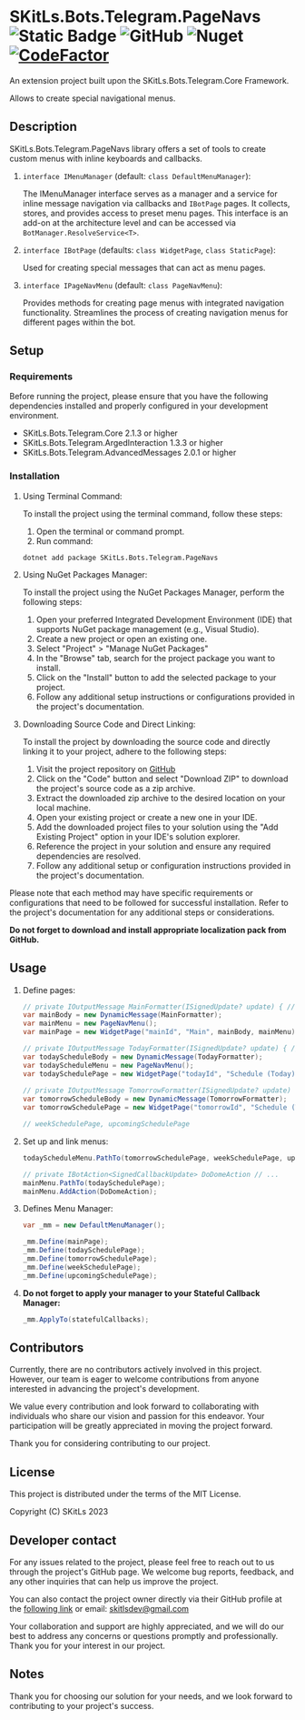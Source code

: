 # SKitLs.Bots.Telegram.PageNavs ![Static Badge](https://img.shields.io/badge/Follow%20GitHub%20-%20black?logo=github&link=https%3A%2F%2Fgithub.com%2FSargeras02%2FSKitLs.Bots.Telegram.git) ![GitHub](https://img.shields.io/github/license/Sargeras02/SKitLs.Bots.Telegram) ![Nuget](https://img.shields.io/nuget/v/SKitLs.Bots.Telegram.PageNavs) [![CodeFactor](https://www.codefactor.io/repository/github/sargeras02/skitls.bots.telegram/badge)](https://www.codefactor.io/repository/github/sargeras02/skitls.bots.telegram)

An extension project built upon the SKitLs.Bots.Telegram.Core Framework.

Allows to create special navigational menus.

## Description

SKitLs.Bots.Telegram.PageNavs library offers a set of tools to create custom menus with inline keyboards and callbacks.

1. `interface IMenuManager` (default: `class DefaultMenuManager`):

    The IMenuManager interface serves as a manager and a service for inline message navigation via callbacks and `IBotPage` pages.
    It collects, stores, and provides access to preset menu pages.
    This interface is an add-on at the architecture level and can be accessed via `BotManager.ResolveService<T>`.

2. `interface IBotPage` (defaults: `class WidgetPage`, `class StaticPage`):

    Used for creating special messages that can act as menu pages.

3. `interface IPageNavMenu` (default: `class PageNavMenu`):

    Provides methods for creating page menus with integrated navigation functionality.
    Streamlines the process of creating navigation menus for different pages within the bot.

## Setup

### Requirements

Before running the project, please ensure that you have the following dependencies installed and properly configured in your development environment.

- SKitLs.Bots.Telegram.Core 2.1.3 or higher
- SKitLs.Bots.Telegram.ArgedInteraction 1.3.3 or higher
- SKitLs.Bots.Telegram.AdvancedMessages 2.0.1 or higher

### Installation

1. Using Terminal Command:
    
    To install the project using the terminal command, follow these steps:

    1. Open the terminal or command prompt.
    2. Run command:
    
    ```
    dotnet add package SKitLs.Bots.Telegram.PageNavs
    ```

2. Using NuGet Packages Manager:

    To install the project using the NuGet Packages Manager, perform the following steps:

    1. Open your preferred Integrated Development Environment (IDE) that supports NuGet package management (e.g., Visual Studio).
    2. Create a new project or open an existing one.
    3. Select "Project" > "Manage NuGet Packages"
    4. In the "Browse" tab, search for the project package you want to install.
    5. Click on the "Install" button to add the selected package to your project.
    5. Follow any additional setup instructions or configurations provided in the project's documentation.

3. Downloading Source Code and Direct Linking:

    To install the project by downloading the source code and directly linking it to your project, adhere to the following steps:

    1. Visit the project repository on [GitHub](https://github.com/SKitLs-dev/SKitLs.Bots.Telegram.git)
    2. Click on the "Code" button and select "Download ZIP" to download the project's source code as a zip archive.
    3. Extract the downloaded zip archive to the desired location on your local machine.
    4. Open your existing project or create a new one in your IDE.
    5. Add the downloaded project files to your solution using the "Add Existing Project" option in your IDE's solution explorer.
    6. Reference the project in your solution and ensure any required dependencies are resolved.
    7. Follow any additional setup or configuration instructions provided in the project's documentation.

Please note that each method may have specific requirements or configurations that need to be followed for successful installation.
Refer to the project's documentation for any additional steps or considerations.

**Do not forget to download and install appropriate localization pack from GitHub.**

## Usage

1. Define pages:

    ```C#
    // private IOutputMessage MainFormatter(ISignedUpdate? update) { //... }
    var mainBody = new DynamicMessage(MainFormatter);
    var mainMenu = new PageNavMenu();
    var mainPage = new WidgetPage("mainId", "Main", mainBody, mainMenu);

    // private IOutputMessage TodayFormatter(ISignedUpdate? update) { //... }
    var todayScheduleBody = new DynamicMessage(TodayFormatter);
    var todayScheduleMenu = new PageNavMenu();
    var todaySchedulePage = new WidgetPage("todayId", "Schedule (Today)", todayScheduleBody, todayScheduleMenu);
            
    // private IOutputMessage TomorrowFormatter(ISignedUpdate? update) { //... }
    var tomorrowScheduleBody = new DynamicMessage(TomorrowFormatter);
    var tomorrowSchedulePage = new WidgetPage("tomorrowId", "Schedule (Tomorrow)", tomorrowScheduleBody);

    // weekSchedulePage, upcomingSchedulePage
    ```

2. Set up and link menus:

    ```C#
    todayScheduleMenu.PathTo(tomorrowSchedulePage, weekSchedulePage, upcomingSchedulePage);

    // private IBotAction<SignedCallbackUpdate> DoDomeAction // ...
    mainMenu.PathTo(todaySchedulePage);
    mainMenu.AddAction(DoDomeAction);
    ```

3. Defines Menu Manager:

    ```C#
    var _mm = new DefaultMenuManager();

    _mm.Define(mainPage);
    _mm.Define(todaySchedulePage);
    _mm.Define(tomorrowSchedulePage);
    _mm.Define(weekSchedulePage);
    _mm.Define(upcomingSchedulePage);
    ```

4. **Do not forget to apply your manager to your Stateful Callback Manager:**

    ```C#
    _mm.ApplyTo(statefulCallbacks);
    ```

## Contributors

Currently, there are no contributors actively involved in this project.
However, our team is eager to welcome contributions from anyone interested in advancing the project's development.

We value every contribution and look forward to collaborating with individuals who share our vision and passion for this endeavor.
Your participation will be greatly appreciated in moving the project forward.

Thank you for considering contributing to our project.

## License

This project is distributed under the terms of the MIT License.

Copyright (C) SKitLs 2023

## Developer contact

For any issues related to the project, please feel free to reach out to us through the project's GitHub page.
We welcome bug reports, feedback, and any other inquiries that can help us improve the project.

You can also contact the project owner directly via their GitHub profile at the [following link](https://github.com/SKitLs-dev) or email: skitlsdev@gmail.com

Your collaboration and support are highly appreciated, and we will do our best to address any concerns or questions promptly and professionally.
Thank you for your interest in our project.

## Notes

Thank you for choosing our solution for your needs, and we look forward to contributing to your project's success.
